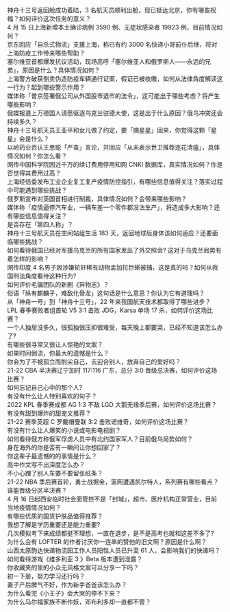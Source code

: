 神舟十三号返回舱成功着陆，3 名航天员顺利出舱，现已抵达北京，你有哪些祝福？如何评价这次任务的意义？  
4 月 15 日上海新增本土确诊病例 3590 例、无症状感染者 19923 例，目前情况如何？  
京东回应「自杀式物流」支援上海，称已有约 3000 名快递小哥前仆后继，将对上海防疫工作带来哪些帮助？  
塞尔维亚首都爆发抗议活动，现场高呼「塞尔维亚人和俄罗斯人——永远的兄弟」，原因是什么？具体情况如何？  
上海警方破获倒卖伪造防疫车辆通行证案，假证已被收缴，如何从法律角度解读这一行为？起到哪些警示作用？  
媒体称「普京签署俄公司从外国股市退市的法令」，这可能出于哪些考虑？将产生哪些影响？  
俄媒报道上万德国人请愿驱逐乌克兰驻德大使，这是出于什么原因？俄乌冲突还会持续多久？  
神舟十三号航天员王亚平和女儿做了约定，要「摘星星」回来，你觉得这颗「星星」会是什么？  
以岭药业否认王思聪「严查」言论，并回应「从未表示世卫推荐连花清瘟」，具体情况如何？你怎么看？  
网传中国科学院因近千万的续订费用停用知网 CNKI 数据库，真实情况如何？你是否觉得其费用过高？  
上海经信委发布工业企业复工复产疫情防控指引，有哪些信息值得关注？落实过程中可能遇到哪些挑战？  
俄罗斯宣布对英国首相进行制裁，具体情况如何？会带来哪些影响？  
媒体称「疫情逼停汽车业，一辆车差一个零件都没法生产」，将造成多大影响？还有哪些信息值得关注？  
是否存在「第四人称」？  
神舟十三号航天员在空间站组生活 183 天，返回地球后身体该如何适应？还要面临哪些挑战？  
如何看待俄国已经对军援乌克兰的所有国家发出了外交照会? 这对于乌克兰局势有着怎样的影响？  
网传印度 4 名男子因涉嫌轮奸稀有动物孟加拉巨蜥被捕，这是真的吗？如何从我国刑法角度看待这种行为?  
如何评价毛骗团队的新剧《异物志》？  
俗语「纵有麒麟子，难敌化骨龙」这句话是什么意思？你认为它有道理吗？  
从「神舟一号」到「神舟十三号」，22 年来我国航天技术都取得了哪些进步？  
LPL 春季赛败者组首轮 V5 3:1 击败 JDG，Karsa 单场 17 杀，如何评价这场比赛？  
一个人独居没多久，很孤独很压抑很难受，每天晚上都要哭，已经不知道该怎么办了?  
有哪些很寻常又很让人惊艳的文案？  
如果时间倒流，你最大的遗憾是什么？  
你会为了不被孤立而削尖自己，去迎合别人，放弃自己的爱好吗？  
21-22 CBA 半决赛辽宁加时 117:116 广东，总分 3:0 晋级总决赛，如何评价这场比赛？  
如何忘记自己心中的那个人?  
有没有什么让人特别喜欢的句子？  
2022 KPL 春季赛成都 AG 1:3 不敌 LGD 大鹅无缘季后赛，如何评价这场比赛？  
有没有甜到爆炸的甜宠文推荐？  
21-22 赛季英超 C 罗戴帽曼联 3:2 击败诺维奇，如何评价这场比赛？  
有没有什么让人爆笑的小说或电影电视剧？  
如何看待俄方称俄军俘虏人员中有北约国家军人？目前俄乌局势如何？  
身在海外的你是否有一瞬间让你想回家了？  
你这辈子最遗憾的的事情是什么？  
高中作文写不出深度怎么办？  
不小心蹭了别人车要不要留张纸条？  
21-22 NBA 季后赛首轮，勇士战掘金，篮网遭遇凯尔特人，系列赛有哪些看点？谁能晋级分区半决赛？  
4 月 16 日起西安临时社会面管控不是「封城」，超市、医疗机构正常营业，目前当地疫情情况如何？  
有哪些优质的国货护肤品值得推荐？  
我想了解是学历重要还是能力重要?  
几次模拟考下来成绩都挺不理想，一直在退步，是不是高考也就和这差不多了?  
为什么会有 LOFTER 的作者讨厌你一连串的赞他的旧文啊？原因是什么啊？  
山西太原韵达快递物流园工作人员阳性人员已升至 61 人，会影响我们的快递吗？  
如何看待游戏《维多利亚 3 》Beta 版本遭到泄露？  
你收藏夹的里的小众无风格文案可以分享一下吗？  
初一下册，努力学习还行吗？  
妻子产后脾气不好，作为新手爸爸该怎么办？  
为什么看完《小王子》会大哭的停不下来？  
为什么马尔福家族不断作妖，邓布利多却一直都不管？  
